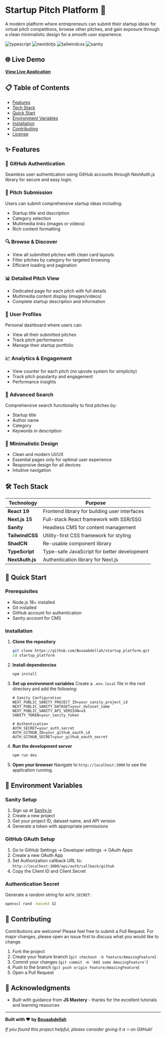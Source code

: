 # Startup Pitch Platform 🚀

A modern platform where entrepreneurs can submit their startup ideas for virtual pitch competitions, browse other pitches, and gain exposure through a clean minimalistic design for a smooth user experience.

<div>
    <img src="https://img.shields.io/badge/-Typescript-black?style=for-the-badge&logoColor=white&logo=react&color=3178C6" alt="typescript" />
    <img src="https://img.shields.io/badge/-Next_JS-black?style=for-the-badge&logoColor=white&logo=nextdotjs&color=000000" alt="nextdotjs" />
    <img src="https://img.shields.io/badge/-Tailwind_CSS-black?style=for-the-badge&logoColor=white&logo=tailwindcss&color=06B6D4" alt="tailwindcss" />
    <img src="https://img.shields.io/badge/-Sanity-black?style=for-the-badge&logoColor=white&logo=sanity&color=F03E2F" alt="sanity" />

  </div>

## 🌐 Live Demo
**[View Live Application](https://startup-platform-t8ap.vercel.app/)**

## 📋 Table of Contents
- [Features](#features)
- [Tech Stack](#tech-stack)
- [Quick Start](#quick-start)
- [Environment Variables](#environment-variables)
- [Installation](#installation)
- [Contributing](#contributing)
- [License](#license)

## ✨ Features

### 🔐 **GitHub Authentication**
Seamless user authentication using GitHub accounts through NextAuth.js library for secure and easy login.

### 📝 **Pitch Submission**
Users can submit comprehensive startup ideas including:
- Startup title and description
- Category selection
- Multimedia links (images or videos)
- Rich content formatting

### 🔍 **Browse & Discover**
- View all submitted pitches with clean card layouts
- Filter pitches by category for targeted browsing
- Efficient loading and pagination

### 📊 **Detailed Pitch View**
- Dedicated page for each pitch with full details
- Multimedia content display (images/videos)
- Complete startup description and information

### 👤 **User Profiles**
Personal dashboard where users can:
- View all their submitted pitches
- Track pitch performance
- Manage their startup portfolio

### 📈 **Analytics & Engagement**
- View counter for each pitch (no upvote system for simplicity)
- Track pitch popularity and engagement
- Performance insights

### 🔎 **Advanced Search**
Comprehensive search functionality to find pitches by:
- Startup title
- Author name
- Category
- Keywords in description

### 🎨 **Minimalistic Design**
- Clean and modern UI/UX
- Essential pages only for optimal user experience
- Responsive design for all devices
- Intuitive navigation

## 🛠 Tech Stack

| Technology | Purpose |
|------------|---------|
| **React 19** | Frontend library for building user interfaces |
| **Next.js 15** | Full-stack React framework with SSR/SSG |
| **Sanity** | Headless CMS for content management |
| **TailwindCSS** | Utility-first CSS framework for styling |
| **ShadCN** | Re-usable component library |
| **TypeScript** | Type-safe JavaScript for better development |
| **NextAuth.js** | Authentication library for Next.js |

## 🚀 Quick Start

### Prerequisites
- Node.js 18+ installed
- Git installed
- GitHub account for authentication
- Sanity account for CMS

### Installation

1. **Clone the repository**
   ```bash
   git clone https://github.com/Bouaabdellah/startup_platform.git
   cd startup_platform
   ```

2. **Install dependencies**
   ```bash
   npm install
   ```

3. **Set up environment variables**
   Create a `.env.local` file in the root directory and add the following:

   ```env
   # Sanity Configuration
   NEXT_PUBLIC_SANITY_PROJECT_ID=your_sanity_project_id
   NEXT_PUBLIC_SANITY_DATASET=your_dataset_name
   NEXT_PUBLIC_SANITY_API_VERSION=vX
   SANITY_TOKEN=your_sanity_token

   # Authentication
   AUTH_SECRET=your_auth_secret
   AUTH_GITHUB_ID=your_github_oauth_id
   AUTH_GITHUB_SECRET=your_github_oauth_secret
   ```

4. **Run the development server**
   ```bash
   npm run dev
   ```

5. **Open your browser**
   Navigate to `http://localhost:3000` to see the application running.

## 🔧 Environment Variables

### Sanity Setup
1. Sign up at [Sanity.io](https://www.sanity.io/)
2. Create a new project
3. Get your project ID, dataset name, and API version
4. Generate a token with appropriate permissions

### GitHub OAuth Setup
1. Go to GitHub Settings → Developer settings → OAuth Apps
2. Create a new OAuth App
3. Set Authorization callback URL to: `http://localhost:3000/api/auth/callback/github`
4. Copy the Client ID and Client Secret

### Authentication Secret
Generate a random string for `AUTH_SECRET`:
```bash
openssl rand -base64 32
```


## 🤝 Contributing

Contributions are welcome! Please feel free to submit a Pull Request. For major changes, please open an issue first to discuss what you would like to change.

1. Fork the project
2. Create your feature branch (`git checkout -b feature/AmazingFeature`)
3. Commit your changes (`git commit -m 'Add some AmazingFeature'`)
4. Push to the branch (`git push origin feature/AmazingFeature`)
5. Open a Pull Request


## 🙏 Acknowledgments

- Built with guidance from **JS Mastery** - thanks for the excellent tutorials and learning resources

---

**Built with ❤️ by [Bouaabdellah](https://github.com/Bouaabdellah)**

*If you found this project helpful, please consider giving it a ⭐ on GitHub!*
